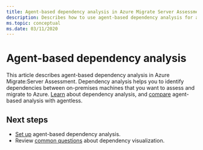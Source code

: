 ```yaml
---
title: Agent-based dependency analysis in Azure Migrate Server Assessment
description: Describes how to use agent-based dependency analysis for assessment with Azure Migrate Server Assessment.
ms.topic: conceptual
ms.date: 03/11/2020
---
```


# Agent-based dependency analysis

This article describes agent-based dependency analysis in Azure Migrate:Server Assessment. Dependency analysis helps you to identify dependencies between on-premises machines that you want to assess and migrate to Azure. [Learn](concepts-dependency-visualization.md) about dependency analysis, and [compare](concepts-dependency-visualization.md#compare-agentless-and-agent-based) agent-based analysis with agentless.






## Next steps
- [Set up](how-to-create-group-machine-dependencies.md) agent-based dependency analysis.
- Review [common questions](common-questions-discovery-assessment.md#what-is-dependency-visualization) about dependency visualization.


